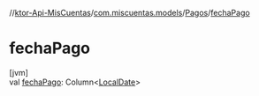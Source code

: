 //[ktor-Api-MisCuentas](../../../index.md)/[com.miscuentas.models](../index.md)/[Pagos](index.md)/[fechaPago](fecha-pago.md)

# fechaPago

[jvm]\
val [fechaPago](fecha-pago.md): Column&lt;[LocalDate](https://docs.oracle.com/javase/8/docs/api/java/time/LocalDate.html)&gt;
